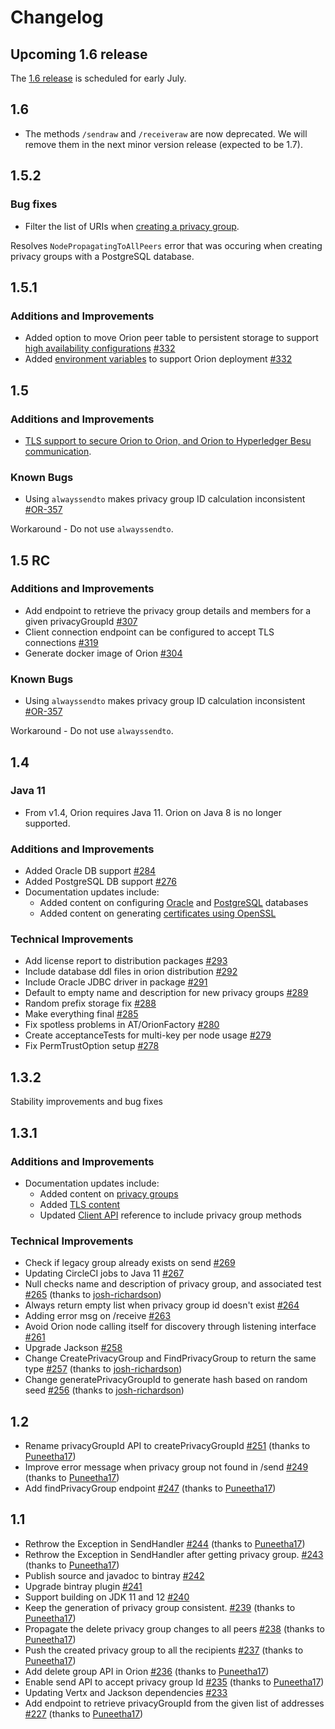 # Changelog

## Upcoming 1.6 release 

The [1.6 release](docs/1_6_Upgrade.md) is scheduled for early July.

## 1.6

-  The methods `/sendraw` and `/receiveraw` are now deprecated. We will remove them in the next minor
version release (expected to be 1.7). 

## 1.5.2 

### Bug fixes 

- Filter the list of URIs when [creating a privacy group](https://github.com/PegaSysEng/orion/pull/369).

Resolves `NodePropagatingToAllPeers` error that was occuring when creating privacy groups with a 
PostgreSQL database.  

## 1.5.1 

### Additions and Improvements 

- Added option to move Orion peer table to persistent storage to support [high availability configurations](https://docs.orion.pegasys.tech/en/latest/HowTo/High-Availability/) [\#332](https://github.com/PegaSysEng/orion/pull/332)
- Added [environment variables](https://docs.orion.pegasys.tech/en/latest/Reference/Configuration-File/) to support Orion deployment [\#332](https://github.com/PegaSysEng/orion/pull/332)

## 1.5 

### Additions and Improvements 

* [TLS support to secure Orion to Orion, and Orion to Hyperledger Besu communication](https://docs.orion.pegasys.tech/en/latest/Concepts/TLS-Communication/). 

### Known Bugs 

- Using `alwayssendto` makes privacy group ID calculation inconsistent [\#OR-357](https://pegasys1.atlassian.net/browse/OR-357)

Workaround - Do not use `alwayssendto`.

## 1.5 RC 

### Additions and Improvements 

- Add endpoint to retrieve the privacy group details and members for a given privacyGroupId [\#307](https://github.com/PegaSysEng/orion/pull/307)
- Client connection endpoint can be configured to accept TLS connections [\#319](https://github.com/PegaSysEng/orion/pull/319)
- Generate docker image of Orion [\#304](https://github.com/PegaSysEng/orion/pull/304)

### Known Bugs 

- Using `alwayssendto` makes privacy group ID calculation inconsistent [\#OR-357](https://pegasys1.atlassian.net/browse/OR-357)

Workaround - Do not use `alwayssendto`.

## 1.4

### Java 11

- From v1.4, Orion requires Java 11. Orion on Java 8 is no longer supported.  

### Additions and Improvements 

- Added Oracle DB support [\#284](https://github.com/PegaSysEng/orion/pull/284) 
- Added PostgreSQL DB support [\#276](https://github.com/PegaSysEng/orion/pull/276)
- Documentation updates include: 
  - Added content on configuring [Oracle](https://docs.orion.pegasys.tech/en/latest/Configuring-Orion/Using-Oracle/) and [PostgreSQL](https://docs.orion.pegasys.tech/en/latest/Configuring-Orion/Using-PostgreSQL/) databases
  - Added content on generating [certificates using OpenSSL](https://docs.orion.pegasys.tech/en/latest/Configuring-Orion/TLS/#generating-certificates-using-openssl)

### Technical Improvements 

- Add license report to distribution packages [\#293](https://github.com/PegaSysEng/orion/pull/293) 
- Include database ddl files in orion distribution [\#292](https://github.com/PegaSysEng/orion/pull/292) 
- Include Oracle JDBC driver in package [\#291](https://github.com/PegaSysEng/orion/pull/291) 
- Default to empty name and description for new privacy groups [\#289](https://github.com/PegaSysEng/orion/pull/289) 
- Random prefix storage fix [\#288](https://github.com/PegaSysEng/orion/pull/288)
- Make everything final [\#285](https://github.com/PegaSysEng/orion/pull/285) 
- Fix spotless problems in AT/OrionFactory [\#280](https://github.com/PegaSysEng/orion/pull/280) 
- Create acceptanceTests for multi-key per node usage [\#279](https://github.com/PegaSysEng/orion/pull/279) 
- Fix PermTrustOption setup [\#278](https://github.com/PegaSysEng/orion/pull/278) 

## 1.3.2 

Stability improvements and bug fixes

## 1.3.1 

### Additions and Improvements 

- Documentation updates include: 
  - Added content on [privacy groups](https://docs.orion.pegasys.tech/en/latest/Using-Orion/Privacy-Groups/)
  - Added [TLS content](https://docs.orion.pegasys.tech/en/latest/Configuring-Orion/TLS/)
  - Updated [Client API](https://docs.orion.pegasys.tech/en/latest/Reference/API-Methods/) reference to include privacy group methods
  
### Technical Improvements 

- Check if legacy group already exists on send [\#269](https://github.com/PegaSysEng/orion/pull/269)
- Updating CircleCI jobs to Java 11 [\#267](https://github.com/PegaSysEng/orion/pull/267) 
- Null checks name and description of privacy group, and associated test [\#265](https://github.com/PegaSysEng/orion/pull/265) (thanks to [josh-richardson](https://github.com/josh-richardson))
- Always return empty list when privacy group id doesn't exist [\#264](https://github.com/PegaSysEng/orion/pull/264) 
- Adding error msg on /receive [\#263](https://github.com/PegaSysEng/orion/pull/263) 
- Avoid Orion node calling itself for discovery through listening interface [\#261](https://github.com/PegaSysEng/orion/pull/261) 
- Upgrade Jackson [\#258](https://github.com/PegaSysEng/orion/pull/258) 
- Change CreatePrivacyGroup and FindPrivacyGroup to return the same type [\#257](https://github.com/PegaSysEng/orion/pull/257) (thanks to [josh-richardson](https://github.com/josh-richardson))
- Change generatePrivacyGroupId to generate hash based on random seed [\#256](https://github.com/PegaSysEng/orion/pull/256) (thanks to [josh-richardson](https://github.com/josh-richardson))

## 1.2 

- Rename privacyGroupId API to createPrivacyGroupId [\#251](https://github.com/PegaSysEng/orion/pull/251) (thanks to [Puneetha17](https://github.com/Puneetha17))
- Improve error message when privacy group not found in /send [\#249](https://github.com/PegaSysEng/orion/pull/249) (thanks to [Puneetha17](https://github.com/Puneetha17))
- Add findPrivacyGroup endpoint [\#247](https://github.com/PegaSysEng/orion/pull/247) (thanks to [Puneetha17](https://github.com/Puneetha17))

## 1.1 

- Rethrow the Exception in SendHandler [\#244](https://github.com/PegaSysEng/orion/pull/244) (thanks to [Puneetha17](https://github.com/Puneetha17))
- Rethrow the Exception in SendHandler after getting privacy group. [\#243](https://github.com/PegaSysEng/orion/pull/243) (thanks to [Puneetha17](https://github.com/Puneetha17))
- Publish source and javadoc to bintray [\#242](https://github.com/PegaSysEng/orion/pull/242) 
- Upgrade bintray plugin [\#241](https://github.com/PegaSysEng/orion/pull/241) 
- Support building on JDK 11 and 12 [\#240](https://github.com/PegaSysEng/orion/pull/240) 
- Keep the generation of privacy group consistent. [\#239](https://github.com/PegaSysEng/orion/pull/239) (thanks to [Puneetha17](https://github.com/Puneetha17))
- Propagate the delete privacy group changes to all peers [\#238](https://github.com/PegaSysEng/orion/pull/238) (thanks to [Puneetha17](https://github.com/Puneetha17))
- Push the created privacy group to all the recipients [\#237](https://github.com/PegaSysEng/orion/pull/237) (thanks to [Puneetha17](https://github.com/Puneetha17))
- Add delete group API in Orion [\#236](https://github.com/PegaSysEng/orion/pull/236) (thanks to [Puneetha17](https://github.com/Puneetha17))
- Enable send API to accept privacy group Id [\#235](https://github.com/PegaSysEng/orion/pull/235) (thanks to [Puneetha17](https://github.com/Puneetha17))
- Updating Vertx and Jackson dependencies [\#233](https://github.com/PegaSysEng/orion/pull/233) 
- Add endpoint to retrieve privacyGroupId from the given list of addresses [\#227](https://github.com/PegaSysEng/orion/pull/227) (thanks to [Puneetha17](https://github.com/Puneetha17))


